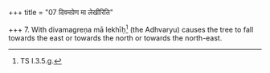 +++
title = "07 दिवमग्रेण मा लेखीरिति"

+++
7. With divamagreṇa mā lekhīḥ[^1] (the Adhvaryu) causes the tree to fall towards the east or towards the north or towards the north-east.  


[^1]: TS I.3.5.g.
